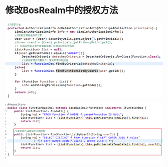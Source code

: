 # 修改BosRealm中的授权方法

![](../../../.gitbook/assets/image%20%2859%29.png)

![](../../../.gitbook/assets/image%20%28240%29.png)


